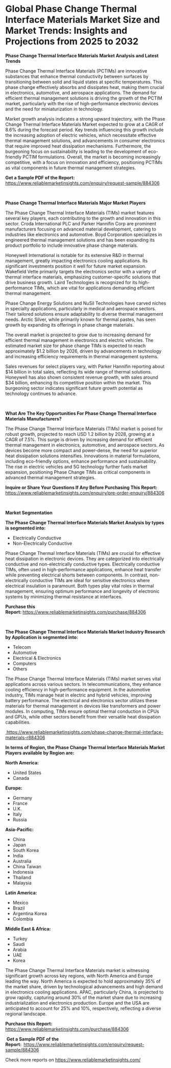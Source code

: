 <p><h1>Global Phase Change Thermal Interface Materials Market Size and Market Trends: Insights and Projections from 2025 to 2032</h1></p><p><strong>Phase Change Thermal Interface Materials Market Analysis and Latest Trends</strong></p>
<p><p>Phase Change Thermal Interface Materials (PCTIMs) are innovative substances that enhance thermal conductivity between surfaces by transitioning between solid and liquid states at specific temperatures. This phase change effectively absorbs and dissipates heat, making them crucial in electronics, automotive, and aerospace applications. The demand for efficient thermal management solutions is driving the growth of the PCTIM market, particularly with the rise of high-performance electronic devices and the need for miniaturization in technology.</p><p>Market growth analysis indicates a strong upward trajectory, with the Phase Change Thermal Interface Materials Market expected to grow at a CAGR of 8.6% during the forecast period. Key trends influencing this growth include the increasing adoption of electric vehicles, which necessitate effective thermal management solutions, and advancements in consumer electronics that require improved heat dissipation mechanisms. Furthermore, the burgeoning focus on sustainability is leading to the development of eco-friendly PCTIM formulations. Overall, the market is becoming increasingly competitive, with a focus on innovation and efficiency, positioning PCTIMs as vital components in future thermal management strategies.</p></p>
<p><strong>Get a Sample PDF of the Report:&nbsp;</strong> <a href="https://www.reliablemarketinsights.com/enquiry/request-sample/884306?utm_campaign=3044&utm_medium=2&utm_source=Github&utm_content=ia&utm_term=31032025&utm_id=phase-change-thermal-interface-materials">https://www.reliablemarketinsights.com/enquiry/request-sample/884306</a></p>
<p>&nbsp;</p>
<p><strong>Phase Change Thermal Interface Materials Major Market Players</strong></p>
<p><p>The Phase Change Thermal Interface Materials (TIMs) market features several key players, each contributing to the growth and innovation in this sector. Croda International PLC and Parker Hannifin Corp are prominent manufacturers focusing on advanced material development, catering to industries like electronics and automotive. Boyd Corporation specializes in engineered thermal management solutions and has been expanding its product portfolio to include innovative phase change materials.</p><p>Honeywell International is notable for its extensive R&D in thermal management, greatly impacting electronics cooling applications. Its significant investments position it well for future market expansion. Wakefield Vette primarily targets the electronics sector with a variety of thermal interface materials, emphasizing customer-specific solutions that drive business growth. Laird Technologies is recognized for its high-performance TIMs, which are vital for applications demanding efficient thermal management.</p><p>Phase Change Energy Solutions and NuSil Technologies have carved niches in specialty applications, particularly in medical and aerospace sectors. Their tailored solutions ensure adaptability to diverse thermal management needs. Arctic Silver, while primarily known for thermal pastes, has seen growth by expanding its offerings in phase change materials.</p><p>The overall market is projected to grow due to increasing demand for efficient thermal management in electronics and electric vehicles. The estimated market size for phase change TIMs is expected to reach approximately $1.2 billion by 2026, driven by advancements in technology and increasing efficiency requirements in thermal management systems.</p><p>Sales revenues for select players vary, with Parker Hannifin reporting about $14 billion in total sales, reflecting its wide range of thermal solutions. Honeywell has also shown consistent revenue growth, with sales around $34 billion, enhancing its competitive position within the market. This burgeoning sector indicates significant future growth potential as technology continues to advance.</p></p>
<p>&nbsp;</p>
<p><strong>What Are The Key Opportunities For Phase Change Thermal Interface Materials Manufacturers?</strong></p>
<p><p>The Phase Change Thermal Interface Materials (TIMs) market is poised for robust growth, projected to reach USD 1.2 billion by 2028, growing at a CAGR of 7.5%. This surge is driven by increasing demand for efficient thermal management in electronics, automotive, and aerospace sectors. As devices become more compact and power-dense, the need for superior heat dissipation solutions intensifies. Innovations in material formulations, including eco-friendly options, enhance performance and sustainability. The rise in electric vehicles and 5G technology further fuels market expansion, positioning Phase Change TIMs as critical components in advanced thermal management strategies.</p></p>
<p><strong>Inquire or Share Your Questions If Any Before Purchasing This Report:</strong> <a href="https://www.reliablemarketinsights.com/enquiry/pre-order-enquiry/884306?utm_campaign=3044&utm_medium=2&utm_source=Github&utm_content=ia&utm_term=31032025&utm_id=phase-change-thermal-interface-materials">https://www.reliablemarketinsights.com/enquiry/pre-order-enquiry/884306</a></p>
<p>&nbsp;</p>
<p><strong>Market Segmentation</strong></p>
<p><strong>The Phase Change Thermal Interface Materials Market Analysis by types is segmented into:</strong></p>
<p><ul><li>Electrically Conductive</li><li>Non-Electrically Conductive</li></ul></p>
<p><p>Phase Change Thermal Interface Materials (TIMs) are crucial for effective heat dissipation in electronic devices. They are categorized into electrically conductive and non-electrically conductive types. Electrically conductive TIMs, often used in high-performance applications, enhance heat transfer while preventing electrical shorts between components. In contrast, non-electrically conductive TIMs are ideal for sensitive electronics where electrical insulation is paramount. Both types play vital roles in thermal management, ensuring optimum performance and longevity of electronic systems by minimizing thermal resistance at interfaces.</p></p>
<p><strong>Purchase this Report:&nbsp;</strong><a href="https://www.reliablemarketinsights.com/purchase/884306?utm_campaign=3044&utm_medium=2&utm_source=Github&utm_content=ia&utm_term=31032025&utm_id=phase-change-thermal-interface-materials">https://www.reliablemarketinsights.com/purchase/884306</a></p>
<p>&nbsp;</p>
<p><strong>The Phase Change Thermal Interface Materials Market Industry Research by Application is segmented into:</strong></p>
<p><ul><li>Telecom</li><li>Automotive</li><li>Electrical & Electronics</li><li>Computers</li><li>Others</li></ul></p>
<p><p>The Phase Change Thermal Interface Materials (TIMs) market serves vital applications across various sectors. In telecommunications, they enhance cooling efficiency in high-performance equipment. In the automotive industry, TIMs manage heat in electric and hybrid vehicles, improving battery performance. The electrical and electronics sector utilizes these materials for thermal management in devices like transformers and power modules. In computing, TIMs ensure optimal thermal conduction in CPUs and GPUs, while other sectors benefit from their versatile heat dissipation capabilities.</p></p>
<p><a href="https://www.reliablemarketinsights.com/phase-change-thermal-interface-materials-r884306?utm_campaign=3044&utm_medium=2&utm_source=Github&utm_content=ia&utm_term=31032025&utm_id=phase-change-thermal-interface-materials">&nbsp;https://www.reliablemarketinsights.com/phase-change-thermal-interface-materials-r884306</a></p>
<p><strong>In terms of Region, the Phase Change Thermal Interface Materials Market Players available by Region are:</strong></p>
<p>
    <p> <strong> North America: </strong>
        <ul>
            <li>United States</li>
            <li>Canada</li>
        </ul>
        </p> 
    <p> <strong> Europe: </strong>
        <ul>
            <li>Germany</li>
            <li>France</li>
            <li>U.K.</li>
            <li>Italy</li>
            <li>Russia</li>
        </ul>
        </p> 
    <p> <strong> Asia-Pacific: </strong>
        <ul>
            <li>China</li>
            <li>Japan</li>
            <li>South Korea</li>
            <li>India</li>
            <li>Australia</li>
            <li>China Taiwan</li>
            <li>Indonesia</li>
            <li>Thailand</li>
            <li>Malaysia</li>
        </ul>
        </p> 
    <p> <strong> Latin America: </strong>
        <ul>
            <li>Mexico</li>
            <li>Brazil</li>
            <li>Argentina Korea</li>
            <li>Colombia</li>
        </ul>
        </p> 
    <p> <strong> Middle East & Africa: </strong>
        <ul>
            <li>Turkey</li>
            <li>Saudi</li>
            <li>Arabia</li>
            <li>UAE</li>
            <li>Korea</li>
        </ul>
    </p>
    </p>
<p><p>The Phase Change Thermal Interface Materials market is witnessing significant growth across key regions, with North America and Europe leading the way. North America is expected to hold approximately 35% of the market share, driven by technological advancements and high demand in electronics cooling applications. APAC, particularly China, is projected to grow rapidly, capturing around 30% of the market share due to increasing industrialization and electronics production. Europe and the USA are anticipated to account for 25% and 10%, respectively, reflecting a diverse regional landscape.</p></p>
<p><strong>Purchase this Report: </strong><a href="https://www.reliablemarketinsights.com/purchase/884306?utm_campaign=3044&utm_medium=2&utm_source=Github&utm_content=ia&utm_term=31032025&utm_id=phase-change-thermal-interface-materials">https://www.reliablemarketinsights.com/purchase/884306</a></p>
<p>&nbsp;<strong>Get a Sample PDF of the Report:&nbsp;&nbsp;</strong><a href="https://www.reliablemarketinsights.com/enquiry/request-sample/884306?utm_campaign=3044&utm_medium=2&utm_source=Github&utm_content=ia&utm_term=31032025&utm_id=phase-change-thermal-interface-materials">https://www.reliablemarketinsights.com/enquiry/request-sample/884306</a></p>
<p><strong></strong></p>
<p>Check more reports on <a href="https://www.reliablemarketinsights.com/?utm_campaign=3044&utm_medium=2&utm_source=Github&utm_content=ia&utm_term=31032025&utm_id=phase-change-thermal-interface-materials">https://www.reliablemarketinsights.com/</a></p>